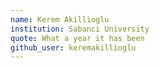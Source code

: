 ```yaml
---
name: Kerem Akillioglu
institution: Sabanci University
quote: What a year it has been
github_user: keremakillioglu
---
```

